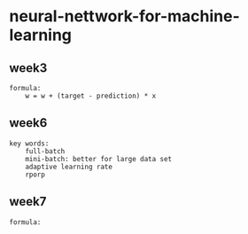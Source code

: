 # neural-nettwork-for-machine-learning
## week3

    formula: 
        w = w + (target - prediction) * x

## week6

    key words:
        full-batch
        mini-batch: better for large data set
        adaptive learning rate
        rporp

## week7

    formula:
        
